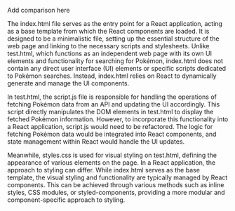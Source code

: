 Add comparison here

The index.html file serves as the entry point for a React application, acting as a base template from which the React components are loaded. It is designed to be a minimalistic file, setting up the essential structure of the web page and linking to the necessary scripts and stylesheets. Unlike test.html, which functions as an independent web page with its own UI elements and functionality for searching for Pokémon, index.html does not contain any direct user interface (UI) elements or specific scripts dedicated to Pokémon searches. Instead, index.html relies on React to dynamically generate and manage the UI components.

In test.html, the script.js file is responsible for handling the operations of fetching Pokémon data from an API and updating the UI accordingly. This script directly manipulates the DOM elements in test.html to display the fetched Pokémon information. However, to incorporate this functionality into a React application, script.js would need to be refactored. The logic for fetching Pokémon data would be integrated into React components, and state management within React would handle the UI updates.

Meanwhile, styles.css is used for visual styling on test.html, defining the appearance of various elements on the page. In a React application, the approach to styling can differ. While index.html serves as the base template, the visual styling and functionality are typically managed by React components. This can be achieved through various methods such as inline styles, CSS modules, or styled-components, providing a more modular and component-specific approach to styling.
